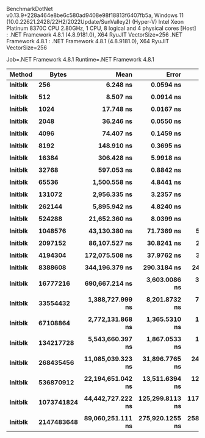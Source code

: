 
BenchmarkDotNet v0.13.9+228a464e8be6c580ad9408e98f18813f6407fb5a, Windows 11 (10.0.22621.2428/22H2/2022Update/SunValley2) (Hyper-V)
Intel Xeon Platinum 8370C CPU 2.80GHz, 1 CPU, 8 logical and 4 physical cores
  [Host]               : .NET Framework 4.8.1 (4.8.9181.0), X64 RyuJIT VectorSize=256
  .NET Framework 4.8.1 : .NET Framework 4.8.1 (4.8.9181.0), X64 RyuJIT VectorSize=256

Job=.NET Framework 4.8.1  Runtime=.NET Framework 4.8.1  

 Method  | Bytes      | Mean              | Error           | StdDev          | Min               | Max               | Ratio |
-------- |----------- |------------------:|----------------:|----------------:|------------------:|------------------:|------:|
 **Initblk** | **256**        |          **6.248 ns** |       **0.0594 ns** |       **0.0555 ns** |          **6.126 ns** |          **6.324 ns** |  **1.00** |
         |            |                   |                 |                 |                   |                   |       |
 **Initblk** | **512**        |          **8.507 ns** |       **0.0914 ns** |       **0.0810 ns** |          **8.394 ns** |          **8.631 ns** |  **1.00** |
         |            |                   |                 |                 |                   |                   |       |
 **Initblk** | **1024**       |         **17.748 ns** |       **0.0167 ns** |       **0.0148 ns** |         **17.724 ns** |         **17.772 ns** |  **1.00** |
         |            |                   |                 |                 |                   |                   |       |
 **Initblk** | **2048**       |         **36.246 ns** |       **0.0550 ns** |       **0.0459 ns** |         **36.188 ns** |         **36.337 ns** |  **1.00** |
         |            |                   |                 |                 |                   |                   |       |
 **Initblk** | **4096**       |         **74.407 ns** |       **0.1459 ns** |       **0.1218 ns** |         **74.287 ns** |         **74.727 ns** |  **1.00** |
         |            |                   |                 |                 |                   |                   |       |
 **Initblk** | **8192**       |        **148.910 ns** |       **0.3695 ns** |       **0.3086 ns** |        **148.407 ns** |        **149.289 ns** |  **1.00** |
         |            |                   |                 |                 |                   |                   |       |
 **Initblk** | **16384**      |        **306.428 ns** |       **5.9918 ns** |       **5.3116 ns** |        **302.319 ns** |        **320.841 ns** |  **1.00** |
         |            |                   |                 |                 |                   |                   |       |
 **Initblk** | **32768**      |        **597.053 ns** |       **0.8842 ns** |       **0.7383 ns** |        **596.231 ns** |        **598.460 ns** |  **1.00** |
         |            |                   |                 |                 |                   |                   |       |
 **Initblk** | **65536**      |      **1,500.558 ns** |       **4.8441 ns** |       **3.7820 ns** |      **1,497.272 ns** |      **1,509.363 ns** |  **1.00** |
         |            |                   |                 |                 |                   |                   |       |
 **Initblk** | **131072**     |      **2,956.335 ns** |       **3.2357 ns** |       **2.5262 ns** |      **2,953.374 ns** |      **2,963.705 ns** |  **1.00** |
         |            |                   |                 |                 |                   |                   |       |
 **Initblk** | **262144**     |      **5,895.942 ns** |       **4.8240 ns** |       **4.0283 ns** |      **5,890.681 ns** |      **5,904.431 ns** |  **1.00** |
         |            |                   |                 |                 |                   |                   |       |
 **Initblk** | **524288**     |     **21,652.360 ns** |       **8.0399 ns** |       **7.1272 ns** |     **21,640.955 ns** |     **21,664.600 ns** |  **1.00** |
         |            |                   |                 |                 |                   |                   |       |
 **Initblk** | **1048576**    |     **43,130.380 ns** |      **71.7369 ns** |      **59.9035 ns** |     **42,932.196 ns** |     **43,160.260 ns** |  **1.00** |
         |            |                   |                 |                 |                   |                   |       |
 **Initblk** | **2097152**    |     **86,107.527 ns** |      **30.8241 ns** |      **24.0654 ns** |     **86,077.039 ns** |     **86,146.313 ns** |  **1.00** |
         |            |                   |                 |                 |                   |                   |       |
 **Initblk** | **4194304**    |    **172,075.508 ns** |      **37.9762 ns** |      **35.5229 ns** |    **172,012.842 ns** |    **172,137.476 ns** |  **1.00** |
         |            |                   |                 |                 |                   |                   |       |
 **Initblk** | **8388608**    |    **344,196.379 ns** |     **290.3184 ns** |     **242.4290 ns** |    **343,969.922 ns** |    **344,763.037 ns** |  **1.00** |
         |            |                   |                 |                 |                   |                   |       |
 **Initblk** | **16777216**   |    **690,667.214 ns** |   **3,603.0086 ns** |   **3,370.2565 ns** |    **682,495.410 ns** |    **696,262.891 ns** |  **1.00** |
         |            |                   |                 |                 |                   |                   |       |
 **Initblk** | **33554432**   |  **1,388,727.999 ns** |   **8,201.8732 ns** |   **7,270.7469 ns** |  **1,376,452.930 ns** |  **1,402,944.922 ns** |  **1.00** |
         |            |                   |                 |                 |                   |                   |       |
 **Initblk** | **67108864**   |  **2,772,131.868 ns** |   **1,365.5310 ns** |   **1,066.1168 ns** |  **2,770,803.125 ns** |  **2,774,530.078 ns** |  **1.00** |
         |            |                   |                 |                 |                   |                   |       |
 **Initblk** | **134217728**  |  **5,543,660.397 ns** |   **1,867.0533 ns** |   **1,559.0741 ns** |  **5,540,853.906 ns** |  **5,545,860.938 ns** |  **1.00** |
         |            |                   |                 |                 |                   |                   |       |
 **Initblk** | **268435456**  | **11,085,039.323 ns** |  **31,896.7765 ns** |  **24,902.9050 ns** | **11,006,637.500 ns** | **11,096,440.625 ns** |  **1.00** |
         |            |                   |                 |                 |                   |                   |       |
 **Initblk** | **536870912**  | **22,194,651.042 ns** |  **13,511.6394 ns** |  **12,638.7959 ns** | **22,171,781.250 ns** | **22,209,646.875 ns** |  **1.00** |
         |            |                   |                 |                 |                   |                   |       |
 **Initblk** | **1073741824** | **44,442,727.222 ns** | **125,299.8113 ns** | **117,205.5212 ns** | **44,100,850.000 ns** | **44,573,000.000 ns** |  **1.00** |
         |            |                   |                 |                 |                   |                   |       |
 **Initblk** | **2147483648** | **89,060,251.111 ns** | **275,920.1255 ns** | **258,095.8566 ns** | **88,773,483.333 ns** | **89,562,083.333 ns** |  **1.00** |
